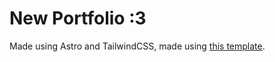 # New Portfolio :3
Made using Astro and TailwindCSS, made using [this template](https://github.com/veranikabarel/astro-portfolio).